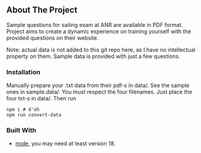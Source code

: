 ## About The Project

Sample questions for sailing exam at ANR are available in PDF format.
Project aims to create a dynamic experience on training yourself with the provided questions on their website.

Note: actual data is not added to this git repo here, as I have no intellectual
property on them. Sample data is provided with just a few questions.

### Installation

Manually prepare your .txt data from their pdf-s in data/. See the sample ones
in sample.data/. You must respect the four filenames. Just place the four
txt-s in data/. Then run

    npm i # d'oh
    npm run convert-data

### Built With

- [node](https://nextjs.org/), you may need at least version 18.
